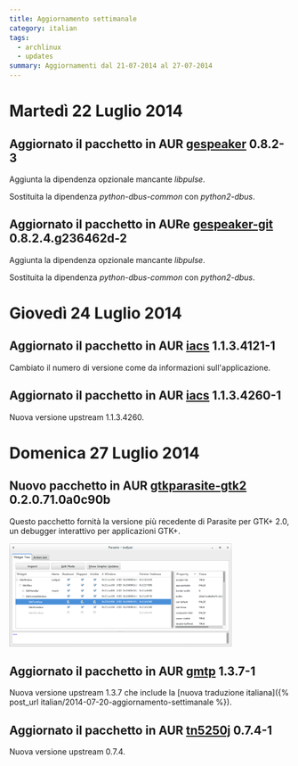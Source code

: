 ```yaml
---
title: Aggiornamento settimanale
category: italian
tags:
  - archlinux
  - updates
summary: Aggiornamenti dal 21-07-2014 al 27-07-2014
---
```


# Martedì 22 Luglio 2014

## Aggiornato il pacchetto in AUR **[gespeaker][aur-gespeaker] 0.8.2-3**
Aggiunta la dipendenza opzionale mancante *libpulse*.

Sostituita la dipendenza *python-dbus-common* con *python2-dbus*.

## Aggiornato il pacchetto in AURe **[gespeaker-git][aur-gespeaker-git] 0.8.2.4.g236462d-2**
Aggiunta la dipendenza opzionale mancante *libpulse*.

Sostituita la dipendenza *python-dbus-common* con *python2-dbus*.

# Giovedì 24 Luglio 2014

## Aggiornato il pacchetto in AUR **[iacs][aur-iacs] 1.1.3.4121-1**
Cambiato il numero di versione come da informazioni sull'applicazione.

## Aggiornato il pacchetto in AUR **[iacs][aur-iacs] 1.1.3.4260-1**
Nuova versione upstream 1.1.3.4260.

# Domenica 27 Luglio 2014

## Nuovo pacchetto in AUR **[gtkparasite-gtk2][aur-gtkparasite-gtk2] 0.2.0.71.0a0c90b**
Questo pacchetto fornità la versione più recedente di Parasite per GTK+ 2.0,
un debugger interattivo per applicazioni GTK+.

[![Parasite][img-gtkparasite-gtk2-thumb]][img-gtkparasite-gtk2]

## Aggiornato il pacchetto in AUR **[gmtp][aur-gmtp] 1.3.7-1**
Nuova versione upstream 1.3.7 che include la
[nuova traduzione italiana]({% post_url italian/2014-07-20-aggiornamento-settimanale %}).

## Aggiornato il pacchetto in AUR **[tn5250j][aur-tn5250j] 0.7.4-1**
Nuova versione upstream 0.7.4.


[aur-gespeaker]: https://aur.archlinux.org/packages/gespeaker/
[aur-gespeaker-git]: https://aur.archlinux.org/packages/gespeaker-git/
[aur-iacs]: https://aur.archlinux.org/packages/iacs/
[aur-gtkparasite-gtk2]: https://aur.archlinux.org/packages/gtkparasite-gtk2/
[img-gtkparasite-gtk2]: /resources/articles/2014-07/gtkparasite-gtk2.png
[img-gtkparasite-gtk2-thumb]: /resources/articles/2014-07/gtkparasite-gtk2-thumb.png
[aur-gmtp]: https://aur.archlinux.org/packages/gmtp/
[aur-tn5250j]: https://aur.archlinux.org/packages/tn5250j/
